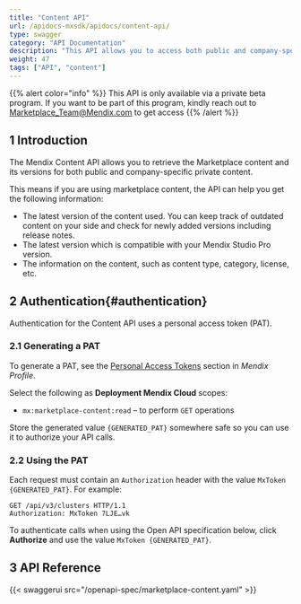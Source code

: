```yaml
---
title: "Content API"
url: /apidocs-mxsdk/apidocs/content-api/
type: swagger
category: "API Documentation"
description: "This API allows you to access both public and company-specific Marketplace content data."
weight: 47
tags: ["API", "content"]
---
```


{{% alert color="info" %}}
This API is only available via a private beta program. If you want to be part of this program, kindly reach out to [<u>Marketplace_Team@Mendix.com</u>](mailto:Marketplace_Team@Mendix.com) to get access
{{% /alert %}}

## 1 Introduction

The Mendix Content API allows you to retrieve the Marketplace content and its versions for both public and company-specific private content.

This means if you are using marketplace content, the API can help you get the following information:
- The latest version of the content used. You can keep track of outdated content on your side and check for newly added versions including release notes.
- The latest version which is compatible with your Mendix Studio Pro version.
- The information on the content, such as content type, category, license, etc.

## 2 Authentication{#authentication}

Authentication for the Content API uses a personal access token (PAT).

### 2.1 Generating a PAT

To generate a PAT, see the [Personal Access Tokens](/developerportal/community-tools/mendix-profile/#pat) section in *Mendix Profile*.

Select the following as **Deployment Mendix Cloud** scopes:

* `mx:marketplace-content:read` – to perform `GET` operations

Store the generated value `{GENERATED_PAT}` somewhere safe so you can use it to authorize your API calls.

### 2.2 Using the PAT

Each request must contain an `Authorization` header with the value `MxToken {GENERATED_PAT}`. For example:

```http {linenos=false}
GET /api/v3/clusters HTTP/1.1
Authorization: MxToken 7LJE…vk
```

To authenticate calls when using the Open API specification below, click **Authorize** and use the value `MxToken {GENERATED_PAT}`.

## 3 API Reference

{{< swaggerui src="/openapi-spec/marketplace-content.yaml"  >}}
